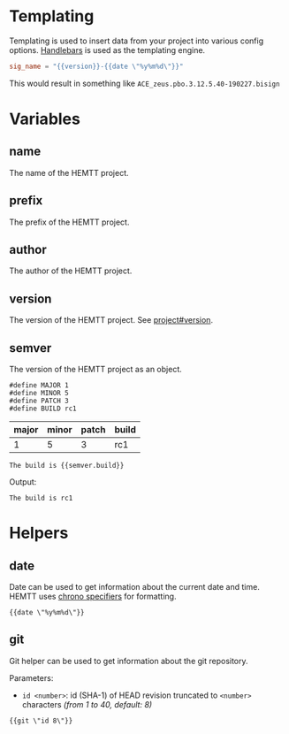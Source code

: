 # Templating
Templating is used to insert data from your project into various config options. [Handlebars](https://github.com/sunng87/handlebars-rust) is used as the templating engine.

```toml
sig_name = "{{version}}-{{date \"%y%m%d\"}}"
```
This would result in something like `ACE_zeus.pbo.3.12.5.40-190227.bisign`

# Variables
## name
The name of the HEMTT project.

## prefix
The prefix of the HEMTT project.

## author
The author of the HEMTT project.

## version
The version of the HEMTT project. See [project#version](/project.md?id=version).

## semver
The version of the HEMTT project as an object.

```
#define MAJOR 1
#define MINOR 5
#define PATCH 3
#define BUILD rc1
```

| major | minor | patch | build |
|-------|-------|-------|-------|
| 1     | 5     | 3     | rc1   |

```
The build is {{semver.build}}
```
Output:
```
The build is rc1
```

# Helpers
## date
Date can be used to get information about the current date and time. HEMTT uses [chrono specifiers](https://docs.rs/chrono/0.4.6/chrono/format/strftime/index.html#specifiers) for formatting.

```
{{date \"%y%m%d\"}}
```

## git
Git helper can be used to get information about the git repository.

Parameters:
- `id <number>`: id (SHA-1) of HEAD revision truncated to `<number>` characters _(from 1 to 40, default: 8)_

```
{{git \"id 8\"}}
```
